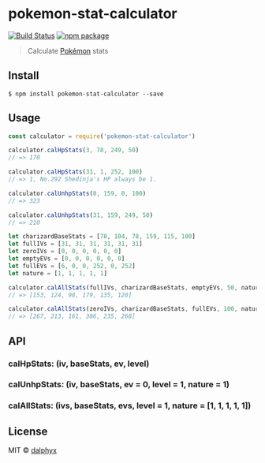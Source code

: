 # pokemon-stat-calculator

[![Build Status](https://travis-ci.org/dalphyx/pokemon-stat-calculator.svg?branch=master)](https://travis-ci.org/dalphyx/pokemon-stat-calculator) [![npm package](https://img.shields.io/npm/v/pokemon-stat-calculator.svg)](https://www.npmjs.com/package/pokemon-stat-calculator)

> Calculate [Pokémon](https://en.wikipedia.org/wiki/Pok%C3%A9mon) stats



## Install

```
$ npm install pokemon-stat-calculator --save
```



## Usage

```jsx
const calculator = require('pokemon-stat-calculator')

calculator.calHpStats(3, 78, 249, 50)
// => 170

calculator.calHpStats(31, 1, 252, 100)
// => 1, No.292 Shedinja's HP always be 1.

calculator.calUnhpStats(0, 159, 0, 100)
// => 323

calculator.calUnhpStats(31, 159, 249, 50)
// => 210

let charizardBaseStats = [78, 104, 78, 159, 115, 100]
let fullIVs = [31, 31, 31, 31, 31, 31]
let zeroIVs = [0, 0, 0, 0, 0, 0]
let emptyEVs = [0, 0, 0, 0, 0, 0]
let fullEVs = [6, 0, 0, 252, 0, 252]
let nature = [1, 1, 1, 1, 1]

calculator.calAllStats(fullIVs, charizardBaseStats, emptyEVs, 50, nature)
// => [153, 124, 98, 179, 135, 120]

calculator.calAllStats(zeroIVs, charizardBaseStats, fullEVs, 100, nature)
// => [267, 213, 161, 386, 235, 268]
```


## API

### calHpStats: (iv, baseStats, ev, level)

### calUnhpStats: (iv, baseStats, ev = 0, level = 1, nature = 1)

### calAllStats: (ivs, baseStats, evs, level = 1, nature = [1, 1, 1, 1, 1])


## License

MIT © [dalphyx](https://github.com/dalphyx)
